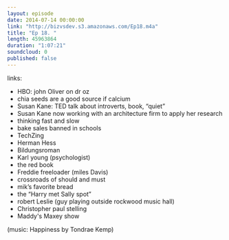 ```yaml
---
layout: episode
date: 2014-07-14 00:00:00
link: "http://bizvsdev.s3.amazonaws.com/Ep18.m4a"
title: "Ep 18. "
length: 45963864
duration: "1:07:21"
soundcloud: 0
published: false
---
```


links:

- HBO: john Oliver on dr oz
- chia seeds are a good source if calcium
- Susan Kane: TED talk about introverts, book, “quiet”
- Susan Kane now working with an architecture firm to apply her research
- thinking fast and slow
- bake sales banned in schools
- TechZing
- Herman Hess
- Bildungsroman 
- Karl young (psychologist)
- the red book
- Freddie freeloader (miles Davis)
- crossroads of should and must
- mik’s favorite bread
- the “Harry met Sally spot”
- robert Leslie (guy playing outside rockwood music hall)
- Christopher paul stelling
- Maddy's Maxey show


(music: Happiness by Tondrae Kemp)
